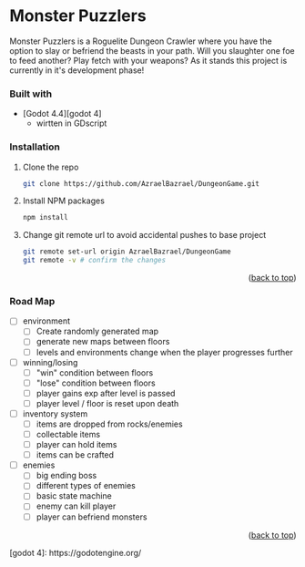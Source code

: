 # Monster Puzzlers
 
<!-- ABOUT THE PROJECT -->
Monster Puzzlers is a Roguelite Dungeon Crawler where you have the option to slay or befriend the beasts in your path. Will you slaughter one foe to feed another? Play fetch with your weapons? 
As it stands this project is currently in it's development phase!

<!-- Project information -->
### Built with

- [Godot 4.4][godot 4]
    - wirtten in GDscript

### Installation
1. Clone the repo
   ```sh
   git clone https://github.com/AzraelBazrael/DungeonGame.git
   ```
2. Install NPM packages
   ```sh
   npm install
3. Change git remote url to avoid accidental pushes to base project
   ```sh
   git remote set-url origin AzraelBazrael/DungeonGame
   git remote -v # confirm the changes
<p align="right">(<a href="#readme-top">back to top</a>)</p>


### Road Map

- [ ] environment
    - [ ] Create randomly generated map 
    - [ ] generate new maps between floors
    - [ ] levels and environments change when the player progresses further

- [ ] winning/losing
    - [ ] "win" condition between floors
    - [ ] "lose" condition between floors
    - [ ] player gains exp after level is passed
    - [ ] player level / floor is reset upon death

- [ ] inventory system
    - [ ] items are dropped from rocks/enemies
    - [ ] collectable items
    - [ ] player can hold items
    - [ ] items can be crafted

- [ ] enemies
    - [ ] big ending boss
    - [ ] different types of enemies
    - [ ] basic state machine
    - [ ] enemy can kill player
    - [ ] player can befriend monsters

<p align="right">(<a href="#readme-top">back to top</a>)</p>
<!-- MARKDOWN LINKS & IMAGES -->
[godot 4]: https://godotengine.org/